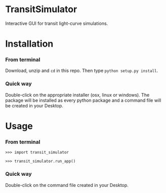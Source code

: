 # TransitSimulator

Interactive GUI for transit light-curve simulations.

# Installation

### From terminal
Download, unzip and `cd` in this repo. Then type `python setup.py install`.

### Quick way
Double-click on the appropriate installer (osx, linux or windows).
The package will be installed as every python package and a command file will 
be created in your Desktop.

# Usage

### From terminal
	>>> import transit_simulator
	
	>>> transit_simulator.run_app()

### Quick way
Double-click on the command file created in your Desktop.
